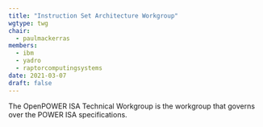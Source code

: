 ```yaml
---
title: "Instruction Set Architecture Workgroup"
wgtype: twg
chair:
  - paulmackerras
members:
  - ibm
  - yadro
  - raptorcomputingsystems
date: 2021-03-07
draft: false
---
```


The OpenPOWER ISA Technical Workgroup is the workgroup that governs over the POWER ISA specifications.
